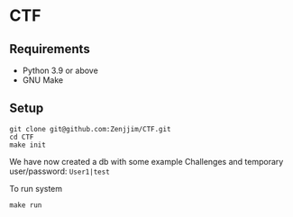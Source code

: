 # CTF 

## Requirements
- Python 3.9 or above
- GNU Make

## Setup
```
git clone git@github.com:Zenjjim/CTF.git
cd CTF
make init
```

We have now created a db with some example Challenges and temporary user/password: `User1|test`

To run system
```
make run
```